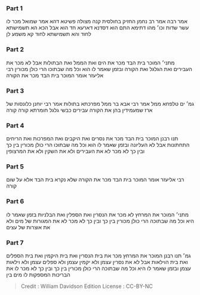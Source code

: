 
### Part 1
אמר רבה אמר רב נחמן החזיק בחולסית קנה מצולה פשיטא דהא אמר שמואל מכר לו עשר שדות וכו׳ מהו דתימא התם הוא דסדנא דארעא חד הוא אבל הכא הא תשמישתא לחוד והא תשמישתא לחוד קא משמע לן

### Part 2
מתני׳ המוכר בית הבד מכר את הים ואת הממל ואת הבתולות אבל לא מכר את העבירים ואת הגלגל ואת הקורה ובזמן שאמר לו הוא וכל מה שבתוכו הרי כולן מכורין רבי אליעזר אומר המוכר בית הבד מכר את הקורה

### Part 3
גמ׳ ים טלפחא ממל אמר רבי אבא בר ממל מפרכתא בתולות אמר רבי יוחנן כלונסות של ארז שמעמידין בהן את הקורה עבירים כבשי גלגל חומרתא קורה קורה

### Part 4
תנו רבנן המוכר בית הבד מכר את נסרים ואת היקבים ואת המפרכות ואת הריחים התחתונות אבל לא העליונה ובזמן שאמר לו הוא וכל מה שבתוכו הרי כולן מכורין בין כך ובין כך לא מכר לא את העבירים ולא את השקין ולא את המרצופין

### Part 5
רבי אליעזר אומר המוכר בית הבד מכר את הקורה שלא נקרא בית הבד אלא על שום קורה

### Part 6
מתני׳ המוכר את המרחץ לא מכר את הנסרין ואת הספלין ואת הבלניות בזמן שאמר לו היא וכל מה שבתוכה הרי כולן מכורין בין כך ובין כך לא מכר לא את המגורות של מים ולא את אוצרות של עצים

### Part 7
גמ׳ תנו רבנן המוכר את המרחץ מכר את בית הנסרין ואת בית היקמין ואת בית הספלים ואת בית הוילאות אבל לא את נסרין עצמן ולא יקמין עצמן ולא ספלים עצמן ולא וילאות עצמן ובזמן שאמר לו היא וכל מה שבתוכה הרי כולן מכורין בין כך ובין כך לא מכר לו את הבריכות המספקות לו מים בין

>Credit : William Davidson Edition
>License : CC-BY-NC
